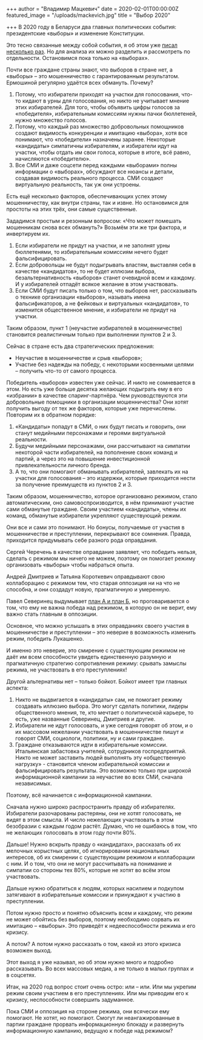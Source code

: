 +++
author = "Владимир Мацкевич"
date = 2020-02-01T00:00:00Z
featured_image = "/uploads/mackevich.jpg"
title = "Выбор 2020"

+++
В 2020 году в Беларуси два главных политических события: президентские «выборы» и изменение Конституции.

Это тесно связанные между собой события, я об этом уже [писал несколько раз](http://journalby.com/news/vybor-2020-libo-vechnyy-elbasy-libo-uchreditelnoe-sobranie-1364). Но для анализа их можно разделить и рассмотреть по отдельности. Остановимся пока только на «выборах».

Почти все граждане страны знают, что выборов в стране нет, а «выборы» – это мошенничество с гарантированным результатом. Ермошиной регулярно удаётся всех обмануть. Почему?

1. Потому, что избиратели приходят на участки для голосования, что-то кидают в урны для голосования, но никто не учитывает мнение этих избирателей. Для того, чтобы объявить цифры голосов за «победителя», избирательным комиссиям нужны пачки бюллетеней, нужно множество голосов.
2. Потому, что каждый раз множество добровольных помощников создают видимость конкуренции и имитацию «выбора», хотя все понимают, что «победители» назначены заранее. Некоторые «кандидаты» симпатичны избирателям, и избиратели идут на участки, чтобы отдать им свои голоса, которые в итоге, всё равно, начисляются «победителю».
3. Все СМИ и даже соцсети перед каждыми «выборами» полны информации о «выборах», обсуждают все нюансы и детали, создавая видимость реального процесса. СМИ создают виртуальную реальность, так уж они устроены.

Есть ещё несколько факторов, обеспечивающих успех этому мошенничеству, как внутри страны, так и извне. Но остановимся для простоты на этих трёх, они самые существенные.

Зададимся простым и резонным вопросом: «Что может помешать мошенникам снова всех обмануть?» Возьмём эти же три фактора, и инвертируем их.

1. Если избиратели не придут на участки, и не заполнят урны бюллетенями, то избирательным комиссиям нечего будет фальсифицировать.
2. Если добровольцы не будут подыгрывать властям, выставляя себя в качестве «кандидатов», то не будет иллюзии выбора, безальтернативность «выборов» станет очевидной всем и каждому. И у избирателей отпадёт всякое желание в этом участвовать.
3. Если СМИ будут писать только о том, что выборов нет, рассказывать о технике организации «выборов», называть имена фальсификаторов, а не фейковых и виртуальных «кандидатов», то изменится общественное мнение, и избиратели не придут на участки.

Таким образом, пункт 1 (неучастие избирателей в мошенничестве) становится реалистичным только при выполнении пунктов 2 и 3.

Сейчас в стране есть два стратегических предложения:

* Неучастие в мошенничестве и срыв «выборов»;
* Участие без надежды на победу, с некоторыми косвенными целями – получить что-то от самого процесса.

Победитель «выборов» известен уже сейчас. И никто не сомневается в этом. Но есть уже больше десятка желающих подыграть ему в его «избрании» в качестве спаринг-партнёра. Чем руководствуются эти добровольные помощники в организации мошенничества? Они хотят получить выгоду от тех же факторов, которые уже перечислены. Повторим их в обратном порядке:

1. «Кандидаты» попадут в СМИ, о них будут писать и говорить, они станут медийными персонажами и героями виртуальной реальности.
2. Будучи медийными персонажами, они рассчитывают на симпатии некоторой части избирателей, на пополнение своих команд и партий, а через это на повышение инвестиционной привлекательности личного бренда.
3. А то, что они помогают обманывать избирателей, завлекать их на участки для голосования – это издержки, которые приходится нести за получение преимуществ из пунктов 2 и 3.

Таким образом, мошенничество, которое организовано режимом, стало автоматическим, оно самовоспроизводится, в нём принимают участие сами обманутые граждане. Своим участием «кандидаты», члены их команд, обманутые избиратели укрепляют существующий режим.

Они все и сами это понимают. Но бонусы, получаемые от участия в мошенничестве и преступлении, перекрывают все сомнения. Правда, приходится придумывать себе разного рода оправдания.

Сергей Черечень в качестве оправдание заявляет, что победить нельзя, сделать с режимом мы ничего не можем, поэтому он помогает режиму организовать «выборы» чтобы набраться опыта.

Андрей Дмитриев и Татьяна Короткевич оправдывают свою коллаборацию с режимом тем, что старая оппозиция ни на что не способна, и они создадут новую, прагматичную и умеренную.

Павел Северинец выдумывает [план А и план Б](https://naviny.by/article/20200128/1580227139-pavel-sevyarynec-vybary-plan-adziny-plan-b-baykot), но проговаривается о том, что ему не важна победа над режимом, в которую он не верит, ему важно стать главным в оппозиции.

Основное, что можно услышать в этих оправданиях своего участия в мошенничестве и преступлении – это неверие в возможность изменить режим, победить Лукашенко.

И именно это неверие, это смирение с существующим режимом не даёт им всем способности увидеть единственную разумную и прагматичную стратегию сопротивления режиму: срывать замыслы режима, не участвовать в его преступлениях!

Другой альтернативы нет – только бойкот. Бойкот имеет три главных аспекта:

1. Никто не выдвигается в «кандидаты» сам, не помогает режиму создавать иллюзию выбора. Это могут сделать политики, лидеры общественного мнения, те, кто мечтает о политической карьере, то есть, уже названные Северинец, Дмитриев и другие.
2. Избиратели не идут голосовать, и уже сегодня говорят об этом, и о их массовом нежелании участвовать в мошенничестве пишут и говорят СМИ, социологи, политики, ну и сами граждане.
3. Граждане отказываются идти в избирательные комиссии. Итальянская забастовка учителей, сотрудников госпредприятий. Никто не может заставить людей выполнять эту «общественную нагрузку» - становится членом избирательной комиссии и фальсифицировать результаты. Это возможно только при широкой информационной кампании за неучастие во всех СМИ, сначала независимых.

Поэтому, всё начинается с информационной кампании.

Сначала нужно широко распространить правду об избирателях. Избиратели разочарованы растеряны, они не хотят голосовать, не видят в этом смысла. И число нежелающих участвовать в этом безобразии с каждым годом растёт. Думаю, что не ошибаюсь в том, что не желающих голосовать в этом году почти 80%.

Дальше! Нужно вскрыть правду о «кандидатах», рассказать об их мелочных корыстных целях, об игнорировании национальных интересов, об их смирении с существующим режимом и коллаборации с ним. И о том, что они не могут рассчитывать на понимание и симпатии со стороны тех 80%, которые не хотят во всём этом участвовать.

Дальше нужно обратиться к людям, которых насилием и подкупом затягивают в избирательные комиссии и принуждают к участию в преступлении.

Потом нужно просто и понятно объяснить всем и каждому, что режим не может обойтись без выборов, поэтому необходимо сорвать их имитацию – «выборы». Это приведёт к недееспособности режима и его кризису.

А потом? А потом нужно рассказать о том, какой из этого кризиса возможен выход.

Этот выход я уже называл, но об этом нужно много и подробно рассказывать. Во всех массовых медиа, а не только в малых группах и в соцсетях.

Итак, на 2020 год вопрос стоит очень остро: или – или. Или мы укрепим режим своим участием в его преступлениях. Или мы приводим его к кризису, неспособности совершить задуманное.

Пока СМИ и оппозиция на стороне режима, они всячески ему помогают. Не хотят, но помогают. Смогут ли неангажированные в партии граждане прорвать информационную блокаду и развернуть информационную кампанию, ведущую к победе над режимом?